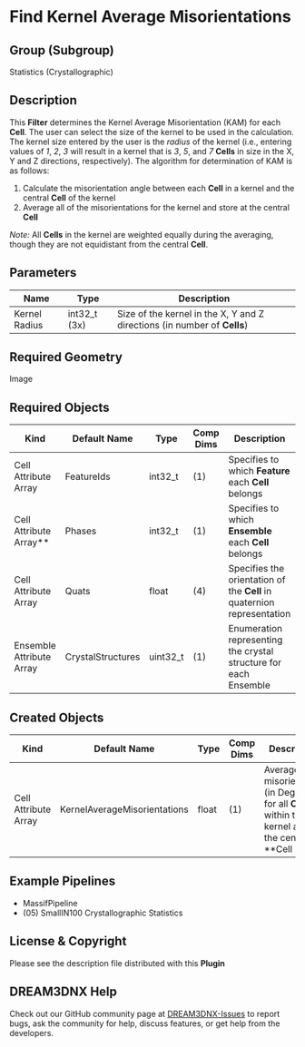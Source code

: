 # Find Kernel Average Misorientations

## Group (Subgroup)

Statistics (Crystallographic)

## Description

This **Filter** determines the Kernel Average Misorientation (KAM) for each **Cell**.  The user can select the size of the kernel to be used in the calculation.  The kernel size entered by the user is the *radius* of the kernel (i.e., entering values of *1*, *2*, *3* will result in a kernel that is *3*, *5*, and *7* **Cells** in size in the X, Y and Z directions, respectively).  The algorithm for determination of KAM is as follows:

1. Calculate the misorientation angle between each **Cell** in a kernel and the central **Cell** of the kernel
2. Average all of the misorientations for the kernel and store at the central **Cell**

*Note:* All **Cells** in the kernel are weighted equally during the averaging, though they are not equidistant from the central **Cell**.

## Parameters

| Name | Type | Description |
|------------|------| --------------------------------- |
| Kernel Radius | int32_t (3x) | Size of the kernel in the X, Y and Z directions (in number of **Cells**) |

## Required Geometry

Image

## Required Objects

| Kind                      | Default Name | Type     | Comp Dims | Description                                 |
|---------------------------|--------------|----------|--------|---------------------------------------------|
| Cell Attribute Array | FeatureIds | int32_t | (1) | Specifies to which **Feature** each **Cell** belongs |
| Cell Attribute Array**     | Phases            | int32_t | (1) | Specifies to which **Ensemble** each **Cell** belongs |
| Cell Attribute Array | Quats | float | (4) | Specifies the orientation of the **Cell** in quaternion representation |
| Ensemble Attribute Array | CrystalStructures | uint32_t | (1) | Enumeration representing the crystal structure for each Ensemble |

## Created Objects

| Kind                      | Default Name | Type     | Comp Dims | Description                                 |
|---------------------------|--------------|----------|--------|---------------------------------------------|
| Cell Attribute Array | KernelAverageMisorientations | float | (1) | Average misorientation (in Degrees) for all **Cells** within the kernel and the central **Cell |

## Example Pipelines

+ MassifPipeline
+ (05) SmallIN100 Crystallographic Statistics

## License & Copyright

Please see the description file distributed with this **Plugin**

## DREAM3DNX Help

Check out our GitHub community page at [DREAM3DNX-Issues](https://github.com/BlueQuartzSoftware/DREAM3DNX-Issues) to report bugs, ask the community for help, discuss features, or get help from the developers.
